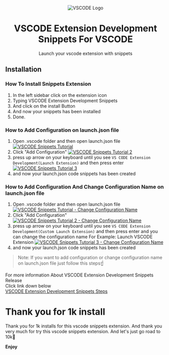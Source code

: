 <p align="center">
    <img src="https://xp.io/storage/1fqtjUdy.jpg" alt="VSCODE Logo">
    <h1 align="center">VSCODE Extension Development Snippets For VSCODE</h1>
    <p align="center">Launch your vscode extension with snippets</p>
</p>

## Installation
### How To Install Snippets Extension
1. In the left sidebar click on the extension icon
2. Typing VSCODE Extension Development Snippets
3. And click on the install Button
4. And now your snippets has been installed
5. Done.

### How to Add Configuration on launch.json file
1. Open .vscode folder and then open launch.json file
[![VSCODE Snippets Tutorial](https://xp.io/storage/1fqiekNh.gif)](https://xp.io/storage/1fqiekNh.gif)
2. Click "Add Configuration"
[![VSCODE Snippets Tutorial 2](https://xp.io/storage/1gstEeGT.gif)](https://xp.io/storage/1gstEeGT.gif)
3. press up arrow on your keyboard until you see `VS CODE Extension Development(Launch Extension)` and then press enter
[![VSCODE Snippets Tutorial 3](https://xp.io/storage/1fqpBDze.gif)](https://xp.io/storage/1fqpBDze.gif)
4. and now your launch.json code snippets has been created

### How to Add Configuration And Change Configuration Name on launch.json file
1. Open .vscode folder and then open launch.json file
[![VSCODE Snippets Tutorial - Change Configuration Name](https://xp.io/storage/1fqiekNh.gif)](https://xp.io/storage/1fqiekNh.gif)
2. Click "Add Configuration"
[![VSCODE Snippets Tutorial 2 - Change Configuration Name](https://xp.io/storage/1gstEeGT.gif)](https://xp.io/storage/1gstEeGT.gif)
3. press up arrow on your keyboard until you see `VS CODE Extension Development(Custom Launch Extension)` and then press enter and you can change the configuration name For Example: Launch VSCODE Extension 
[![VSCODE Snippets Tutorial 3 - Change Configuration Name](https://xp.io/storage/1F5qBGT8.gif)](https://xp.io/storage/1F5qBGT8.gif)
4. and now your launch.json code snippets has been created
> Note: If you want to add configuration or change configuration name on launch.json file just follow this steps☝

For more information About VSCODE Extension Development Snippets Release<br>
Click link down below<br>
[VSCODE Extension Development Snippets Steps](https://github.com/amiralariska/vscode-extension-development-snippets-steps)

# Thank you for 1k install
Thank you for 1k installs for this vscode snippets extension. And thank you very much for try this vscode snippets extension. And let's just go road to 10k🚀

**Enjoy**